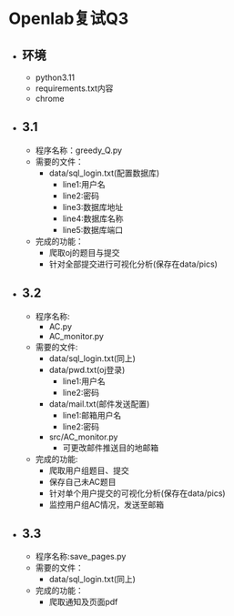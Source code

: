# Openlab复试Q3
* ## 环境
  * python3.11
  * requirements.txt内容
  * chrome
* ## 3.1
  * 程序名称：greedy_Q.py
  * 需要的文件：
    * data/sql_login.txt(配置数据库)
      * line1:用户名
      * line2:密码
      * line3:数据库地址
      * line4:数据库名称
      * line5:数据库端口
  * 完成的功能：
    * 爬取oj的题目与提交
    * 针对全部提交进行可视化分析(保存在data/pics)
* ## 3.2
  * 程序名称:
    * AC.py
    * AC_monitor.py
  * 需要的文件:
    * data/sql_login.txt(同上)
    * data/pwd.txt(oj登录)
      * line1:用户名
      * line2:密码
    * data/mail.txt(邮件发送配置)
      * line1:邮箱用户名
      * line2:密码
    * src/AC_monitor.py
      * 可更改邮件推送目的地邮箱
  * 完成的功能:
    * 爬取用户组题目、提交
    * 保存自己未AC题目
    * 针对单个用户提交的可视化分析(保存在data/pics)
    * 监控用户组AC情况，发送至邮箱
* ## 3.3
  * 程序名称:save_pages.py
  * 需要的文件：
    * data/sql_login.txt(同上)
  * 完成的功能：
    * 爬取通知及页面pdf
